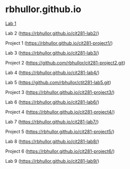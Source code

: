 # rbhullor.github.io
[Lab 1]([url](https://rbhullor.github.io/cit281-lab1/)) 

Lab 2 (https://rbhullor.github.io/cit281-lab2/)

Project 1 (https://rbhullor.github.io/cit281-project1/)


Lab 3 (https://rbhullor.github.io/cit281-lab3/)

Project 2 (https://github.com/rbhullor/cit281-project2.git)


Lab 4 (https://rbhullor.github.io/cit281-lab4/)

Lab 5 (https://github.com/rbhullor/ctit281-lab5.git)

Project 3 (https://rbhullor.github.io/cit281-project3/)

Lab 6 (https://rbhullor.github.io/cit281-lab6/)

Project 4 (https://rbhullor.github.io/cit281-project4/)

Lab 7 (https://rbhullor.github.io/cit281-lab7/)

Project 5 (https://rbhullor.github.io/cit281-project5/)

Lab 8 (https://rbhullor.github.io/cit281-lab8/)

Project 6 (https://rbhullor.github.io/cit281-project6/)

Lab 9 (https://rbhullor.github.io/cit281-lab9/)
